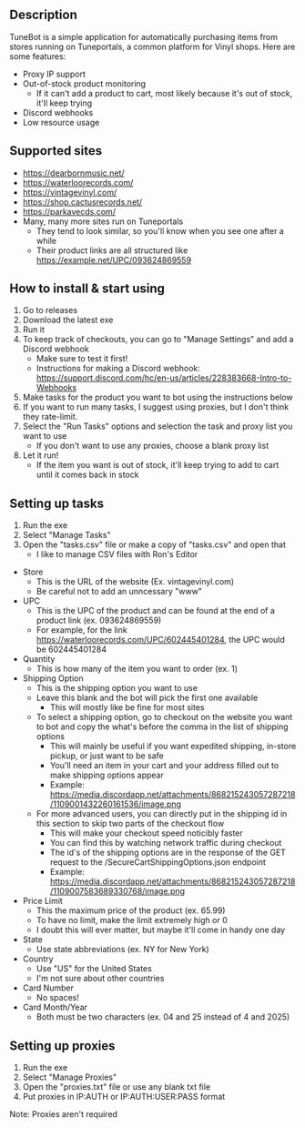 ## Description
TuneBot is a simple application for automatically purchasing items from stores running on Tuneportals, a common platform for Vinyl shops. Here are some features:
  - Proxy IP support
  - Out-of-stock product monitoring
    - If it can't add a product to cart, most likely because it's out of stock, it'll keep trying
  - Discord webhooks
  - Low resource usage


## Supported sites
- https://dearbornmusic.net/
- https://waterloorecords.com/
- https://vintagevinyl.com/
- https://shop.cactusrecords.net/
- https://parkavecds.com/
- Many, many more sites run on Tuneportals
  - They tend to look similar, so you'll know when  you see one after a while
  - Their product links are all structured like https://example.net/UPC/093624869559 
 
## How to install & start using
1. Go to releases
2. Download the latest exe
3. Run it
4. To keep track of checkouts, you can go to "Manage Settings" and add a Discord webhook
    * Make sure to test it first!
    * Instructions for making a Discord webhook: https://support.discord.com/hc/en-us/articles/228383668-Intro-to-Webhooks
5. Make tasks for the product you want to bot using the instructions below
6. If you want to run many tasks, I suggest using proxies, but I don't think they rate-limit.
7. Select the "Run Tasks" options and selection the task and proxy list you want to use
    * If you don't want to use any proxies, choose a blank proxy list
8. Let it run!
    * If the item you want is out of stock, it'll keep trying to add to cart until it comes back in stock

## Setting up tasks
1. Run the exe
2. Select "Manage Tasks"
3. Open the "tasks.csv" file or make a copy of "tasks.csv" and open that
    * I like to manage CSV files with Ron's Editor
- Store
  - This is the URL of the website (Ex. vintagevinyl.com)
  - Be careful not to add an unncessary "www"
- UPC
  - This is the UPC of the product and can be found at the end of a product link (ex. 093624869559)
  - For example, for the link https://waterloorecords.com/UPC/602445401284, the UPC would be 602445401284
- Quantity
  - This is how many of the item you want to order (ex. 1)
- Shipping Option
  - This is the shipping option you want to use 
  - Leave this blank and the bot will pick the first one available
    - This will mostly like be fine for most sites
  - To select a shipping option, go to checkout on the website you want to bot and copy the what's before the comma in the list of shipping options
    - This will mainly be useful if you want expedited shipping, in-store pickup, or just want to be safe
    - You'll need an item in your cart and your address filled out to make shipping options appear
    - Example: https://media.discordapp.net/attachments/868215243057287218/1109001432260161536/image.png
  - For more advanced users, you can directly put in the shipping id in this section to skip two parts of the checkout flow
    - This will make your checkout speed noticibly faster
    - You can find this by watching network traffic during checkout
    - The id's of the shipping options are in the response of the GET request to the /SecureCartShippingOptions.json endpoint
    - Example: https://media.discordapp.net/attachments/868215243057287218/1109007583689330768/image.png
- Price Limit
  - This the maximum price of the product (ex. 65.99)
  - To have no limit, make the limit extremely high or 0
  - I doubt this will ever matter, but maybe it'll come in handy one day
- State
  - Use state abbreviations (ex. NY for New York)
- Country 
  - Use "US" for the United States
  - I'm not sure about other countries
- Card Number
  - No spaces!
- Card Month/Year
  - Both must be two characters (ex. 04 and 25 instead of 4 and 2025)
 
## Setting up proxies
1. Run the exe
2. Select "Manage Proxies"
3. Open the "proxies.txt" file or use any blank txt file
4. Put proxies in IP:AUTH or IP:AUTH:USER:PASS format

Note: Proxies aren't required
